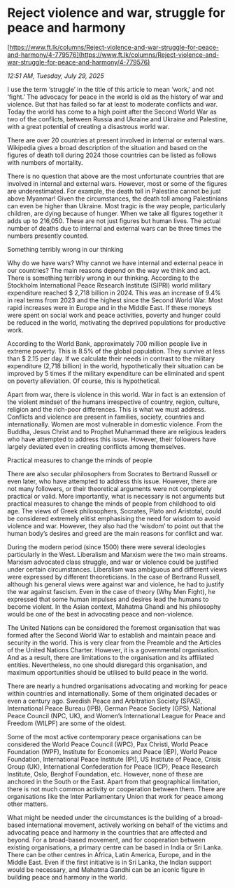 # Reject violence and war, struggle for peace and harmony

[https://www.ft.lk/columns/Reject-violence-and-war-struggle-for-peace-and-harmony/4-779576](https://www.ft.lk/columns/Reject-violence-and-war-struggle-for-peace-and-harmony/4-779576)

*12:51 AM, Tuesday, July 29, 2025*

I use the term ‘struggle’ in the title of this article to mean ‘work,’ and not ‘fight.’ The advocacy for peace in the world is old as the history of war and violence. But that has failed so far at least to moderate conflicts and war. Today the world has come to a high point after the Second World War as two of the conflicts, between Russia and Ukraine and Ukraine and Palestine, with a great potential of creating a disastrous world war.

There are over 20 countries at present involved in internal or external wars. Wikipedia gives a broad description of the situation and based on the figures of death toll during 2024 those countries can be listed as follows with numbers of mortality.

There is no question that above are the most unfortunate countries that are involved in internal and external wars. However, most or some of the figures are underestimated. For example, the death toll in Palestine cannot be just above Myanmar! Given the circumstances, the death toll among Palestinians can even be higher than Ukraine. Most tragic is the way people, particularly children, are dying because of hunger. When we take all figures together it adds up to 216,050. These are not just figures but human lives. The actual number of deaths due to internal and external wars can be three times the numbers presently counted.

Something terribly wrong in our thinking

Why do we have wars? Why cannot we have internal and external peace in our countries? The main reasons depend on the way we think and act. There is something terribly wrong in our thinking. According to the Stockholm International Peace Research Institute (SIPRI) world military expenditure reached $ 2,718 billion in 2024. This was an increase of 9.4% in real terms from 2023 and the highest since the Second World War. Most rapid increases were in Europe and in the Middle East. If these moneys were spent on social work and peace activities, poverty and hunger could be reduced in the world, motivating the deprived populations for productive work.

According to the World Bank, approximately 700 million people live in extreme poverty. This is 8.5% of the global population. They survive at less than $ 2.15 per day. If we calculate their needs in contrast to the military expenditure (2,718 billion) in the world, hypothetically their situation can be improved by 5 times if the military expenditure can be eliminated and spent on poverty alleviation. Of course, this is hypothetical.

Apart from war, there is violence in this world. War in fact is an extension of the violent mindset of the humans irrespective of country, region, culture, religion and the rich-poor differences. This is what we must address. Conflicts and violence are present in families, society, countries and internationally. Women are most vulnerable in domestic violence. From the Buddha, Jesus Christ and to Prophet Muhammad there are religious leaders who have attempted to address this issue. However, their followers have largely deviated even in creating conflicts among themselves.

Practical measures to change the minds of people

There are also secular philosophers from Socrates to Bertrand Russell or even later, who have attempted to address this issue. However, there are not many followers, or their theoretical arguments were not completely practical or valid. More importantly, what is necessary is not arguments but practical measures to change the minds of people from childhood to old age. The views of Greek philosophers, Socrates, Plato and Aristotal, could be considered extremely elitist emphasising the need for wisdom to avoid violence and war. However, they also had the ‘wisdom’ to point out that the human body’s desires and greed are the main reasons for conflict and war.

During the modern period (since 1500) there were several ideologies particularly in the West. Liberalism and Marxism were the two main streams. Marxism advocated class struggle, and war or violence could be justified under certain circumstances. Liberalism was ambiguous and different views were expressed by different theoreticians. In the case of Bertrand Russell, although his general views were against war and violence, he had to justify the war against fascism. Even in the case of theory (Why Men Fight), he expressed that some human impulses and desires lead the humans to become violent. In the Asian context, Mahatma Ghandi and his philosophy would be one of the best in advocating peace and non-violence.

The United Nations can be considered the foremost organisation that was formed after the Second World War to establish and maintain peace and security in the world. This is very clear from the Preamble and the Articles of the United Nations Charter. However, it is a governmental organisation. And as a result, there are limitations to the organisation and its affiliated entities. Nevertheless, no one should disregard this organisation, and maximum opportunities should be utilised to build peace in the world.

There are nearly a hundred organisations advocating and working for peace within countries and internationally. Some of them originated decades or even a century ago. Swedish Peace and Arbitration Society (SPAS), International Peace Bureau (IPB), German Peace Society (GPS), National Peace Council (NPC, UK), and Women’s International League for Peace and Freedom (WILPF) are some of the oldest.

Some of the most active contemporary peace organisations can be considered the World Peace Council (WPC), Pax Christi, World Peace Foundation (WPF), Institute for Economics and Peace (IEP), World Peace Foundation, International Peace Institute (IPI), US Institute of Peace, Crisis Group (UK), International Confederation for Peace (ICP), Peace Research Institute, Oslo, Berghof Foundation, etc. However, none of these are anchored in the South or the East. Apart from that geographical limitation, there is not much common activity or cooperation between them. There are organisations like the Inter Parliamentary Union that work for peace among other matters.

What might be needed under the circumstances is the building of a broad-based international movement, actively working on behalf of the victims and advocating peace and harmony in the countries that are affected and beyond. For a broad-based movement, and for cooperation between existing organisations, a primary centre can be based in India or Sri Lanka. There can be other centres in Africa, Latin America, Europe, and in the Middle East. Even if the first initiative is in Sri Lanka, the Indian support would be necessary, and Mahatma Gandhi can be an iconic figure in building peace and harmony in the world.

